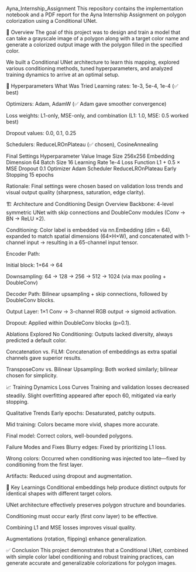 Ayna_Internship_Assignment
This repository contains the implementation notebook and a PDF report for the Ayna Internship Assignment on polygon colorization using a Conditional UNet.

📄 Overview
The goal of this project was to design and train a model that can take a grayscale image of a polygon along with a target color name and generate a colorized output image with the polygon filled in the specified color.

We built a Conditional UNet architecture to learn this mapping, explored various conditioning methods, tuned hyperparameters, and analyzed training dynamics to arrive at an optimal setup.

🔧 Hyperparameters
What Was Tried
Learning rates: 1e-3, 5e-4, 1e-4 (✅ best)

Optimizers: Adam, AdamW (✅ Adam gave smoother convergence)

Loss weights: L1-only, MSE-only, and combination (L1: 1.0, MSE: 0.5 worked best)

Dropout values: 0.0, 0.1, 0.25

Schedulers: ReduceLROnPlateau (✅ chosen), CosineAnnealing

Final Settings
Hyperparameter	Value
Image Size	256x256
Embedding Dimension	64
Batch Size	16
Learning Rate	1e-4
Loss Function	L1 + 0.5 × MSE
Dropout	0.1
Optimizer	Adam
Scheduler	ReduceLROnPlateau
Early Stopping	15 epochs

Rationale: Final settings were chosen based on validation loss trends and visual output quality (sharpness, saturation, edge clarity).

🏗️ Architecture and Conditioning
Design Overview
Backbone: 4-level symmetric UNet with skip connections and DoubleConv modules (Conv → BN → ReLU ×2).

Conditioning: Color label is embedded via nn.Embedding (dim = 64), expanded to match spatial dimensions (64×H×W), and concatenated with 1-channel input → resulting in a 65-channel input tensor.

Encoder Path:

Initial block: 1+64 → 64

Downsampling: 64 → 128 → 256 → 512 → 1024 (via max pooling + DoubleConv)

Decoder Path: Bilinear upsampling + skip connections, followed by DoubleConv blocks.

Output Layer: 1×1 Conv → 3-channel RGB output → sigmoid activation.

Dropout: Applied within DoubleConv blocks (p=0.1).

Ablations Explored
No Conditioning: Outputs lacked diversity, always predicted a default color.

Concatenation vs. FiLM: Concatenation of embeddings as extra spatial channels gave superior results.

TransposeConv vs. Bilinear Upsampling: Both worked similarly; bilinear chosen for simplicity.

📈 Training Dynamics
Loss Curves
Training and validation losses decreased steadily. Slight overfitting appeared after epoch 60, mitigated via early stopping.

Qualitative Trends
Early epochs: Desaturated, patchy outputs.

Mid training: Colors became more vivid, shapes more accurate.

Final model: Correct colors, well-bounded polygons.

Failure Modes and Fixes
Blurry edges: Fixed by prioritizing L1 loss.

Wrong colors: Occurred when conditioning was injected too late—fixed by conditioning from the first layer.

Artifacts: Reduced using dropout and augmentation.

🧠 Key Learnings
Conditional embeddings help produce distinct outputs for identical shapes with different target colors.

UNet architecture effectively preserves polygon structure and boundaries.

Conditioning must occur early (first conv layer) to be effective.

Combining L1 and MSE losses improves visual quality.

Augmentations (rotation, flipping) enhance generalization.

✅ Conclusion
This project demonstrates that a Conditional UNet, combined with simple color label conditioning and robust training practices, can generate accurate and generalizable colorizations for polygon images.
